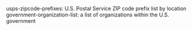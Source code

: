 usps-zipcode-prefixes: U.S. Postal Service ZIP code prefix list by location  
government-organization-list: a list of organizations within the U.S. government  
